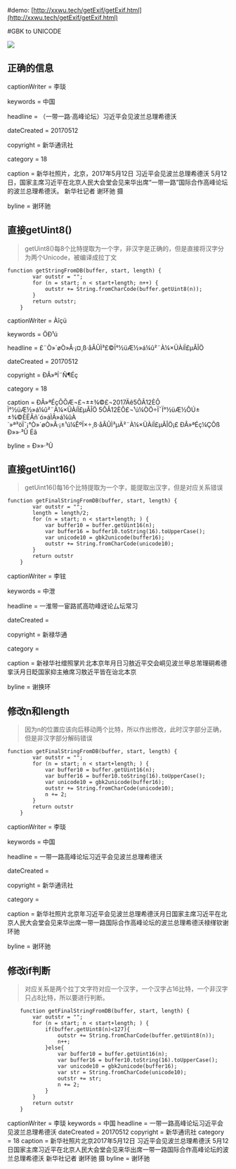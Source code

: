 #demo: [http://xxwu.tech/getExif/getExif.html](http://xxwu.tech/getExif/getExif.html)


#GBK to UNICODE

![](http://ww4.sinaimg.cn/large/006tNc79ly1fftwu9cvqfj30p00iyn1x.jpg)

## 正确的信息

captionWriter = 李琰 

keywords = 中国 

headline = （一带一路·高峰论坛）习近平会见波兰总理希德沃 

dateCreated = 20170512 

copyright = 新华通讯社 

category = 18 

caption = 新华社照片，北京，2017年5月12日 习近平会见波兰总理希德沃 5月12日，国家主席习近平在北京人民大会堂会见来华出席“一带一路”国际合作高峰论坛的波兰总理希德沃。 新华社记者 谢环驰 摄 

byline = 谢环驰

## 直接getUint8()
>getUint8()每8个比特提取为一个字，非汉字是正确的，但是直接将汉字分为两个Unicode，被编译成拉丁文

```
function getStringFromDB(buffer, start, length) {
        var outstr = "";
        for (n = start; n < start+length; n++) {
            outstr += String.fromCharCode(buffer.getUint8(n));            
        }
        return outstr;
    }
```



captionWriter = Àîçü 

keywords = ÖÐ¹ú 

headline = £¨Ò»´øÒ»Â·¡¤¸ß·åÂÛÌ³£©Ï°½üÆ½»á¼û²¨À¼×ÜÀíÏ£µÂÎÖ 

dateCreated = 20170512 

copyright = ÐÂ»ªÍ¨Ñ¶Éç 

category = 18 

caption = ÐÂ»ªÉçÕÕÆ¬£¬±±¾©£¬2017Äê5ÔÂ12ÈÕ Ï°½üÆ½»á¼û²¨À¼×ÜÀíÏ£µÂÎÖ 5ÔÂ12ÈÕ£¬¹ú¼ÒÖ÷Ï¯Ï°½üÆ½ÔÚ±±¾©ÈËÃñ´ó»áÌÃ»á¼ûÀ´»ª³öÏ¯¡°Ò»´øÒ»Â·¡±¹ú¼ÊºÏ×÷¸ß·åÂÛÌ³µÄ²¨À¼×ÜÀíÏ£µÂÎÖ¡£ ÐÂ»ªÉç¼ÇÕß Ð»»·³Û Éã 

byline = Ð»»·³Û

## 直接getUint16()

> getUint16()每16个比特提取为一个字，能提取出汉字，但是对应关系错误

```
function getFinalStringFromDB(buffer, start, length) {        
        var outstr = "";
        length = length/2;
        for (n = start; n < start+length; ) {
            var buffer10 = buffer.getUint16(n);
            var buffer16 = buffer10.toString(16).toUpperCase();
            var unicode10 = gbk2unicode(buffer16);
            outstr += String.fromCharCode(unicode10);
        }
        return outstr
    }
```



captionWriter = 李铉 

keywords = 中泄 

headline = 一淮带一宦路贰高叻峰迓论厶坛常习 

dateCreated = 

copyright = 新禄华通 

category = 

caption = 新禄华社缯照掌片北本京年月日习敖近平交会峒见波兰甲总芾理硐希德挛沃月日眨国家抑主飨席习敖近平皆在诒北本京 

byline = 谢换环

## 修改n和length

> 因为n的位置应该向后移动两个比特，所以作出修改，此时汉字部分正确，但是非汉字部分解码错误

```
function getFinalStringFromDB(buffer, start, length) {        
        var outstr = "";
        for (n = start; n < start+length; ) {
            var buffer10 = buffer.getUint16(n);
            var buffer16 = buffer10.toString(16).toUpperCase();
            var unicode10 = gbk2unicode(buffer16);
            outstr += String.fromCharCode(unicode10);
            n += 2;
        }
        return outstr
    }
```

captionWriter = 李琰 

keywords = 中国 

headline = 一带一路高峰论坛习近平会见波兰总理希德沃 

dateCreated = 

copyright = 新华通讯社 

category = 

caption = 新华社照片北京年习近平会见波兰总理希德沃月日国家主席习近平在北京人民大会堂会见来华出席一带一路国际合作高峰论坛的波兰总理希德沃禄缂钦谢环驰 

byline = 谢环驰

## 修改if判断

> 对应关系是两个拉丁文字符对应一个汉字，一个汉字占16比特，一个非汉字只占8比特，所以要进行判断。

```
    function getFinalStringFromDB(buffer, start, length) {        
        var outstr = "";
        for (n = start; n < start+length; ) {
            if(buffer.getUint8(n)<127){
                outstr += String.fromCharCode(buffer.getUint8(n));
                n++;
            }else{
                var buffer10 = buffer.getUint16(n);
                var buffer16 = buffer10.toString(16).toUpperCase();
                var unicode10 = gbk2unicode(buffer16);
                var str = String.fromCharCode(unicode10);
                outstr += str;           
                n += 2;
            }          
        }
        return outstr
    }
```

captionWriter = 李琰
keywords = 中国
headline = 一带一路高峰论坛习近平会见波兰总理希德沃
dateCreated = 20170512
copyright = 新华通讯社
category = 18
caption = 新华社照片北京2017年5月12日 习近平会见波兰总理希德沃 5月12日国家主席习近平在北京人民大会堂会见来华出席一带一路国际合作高峰论坛的波兰总理希德沃 新华社记者 谢环驰 摄 
byline = 谢环驰




